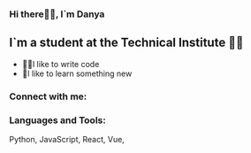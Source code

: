 ### Hi there👋🏻, I`m Danya

## I`m a student at the Technical Institute 👨‍🎓

- 👨‍💻I like to write code
- 🧠I like to learn something new

### Connect with me:

[vk]: https://vk.com/egorkin_dan1l
[tg]: https://t.me/degorkin


### Languages and Tools:
Python,
JavaScript,
React,
Vue,
